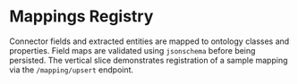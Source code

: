 # Mappings Registry

Connector fields and extracted entities are mapped to ontology classes and properties. Field maps are validated using `jsonschema` before being persisted. The vertical slice demonstrates registration of a sample mapping via the `/mapping/upsert` endpoint.
